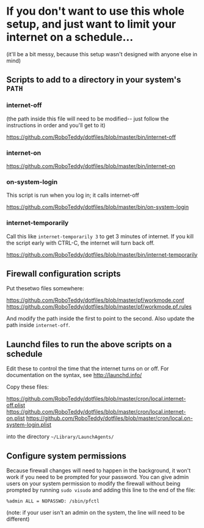 # If you don't want to use this whole setup, and just want to limit your internet on a schedule...

(it'll be a bit messy, because this setup wasn't designed with anyone else in mind)

## Scripts to add to a directory in your system's `PATH`

### internet-off
(the path inside this file will need to be modified-- just follow the instructions in order and you'll get to it)

https://github.com/RoboTeddy/dotfiles/blob/master/bin/internet-off

### internet-on
https://github.com/RoboTeddy/dotfiles/blob/master/bin/internet-on

### on-system-login
This script is run when you log in; it calls internet-off

https://github.com/RoboTeddy/dotfiles/blob/master/bin/on-system-login


### internet-temporarily
Call this like `internet-temporarily 3` to get 3 minutes of internet. If you kill the script early with CTRL-C, the internet will turn back off.

https://github.com/RoboTeddy/dotfiles/blob/master/bin/internet-temporarily

## Firewall configuration scripts

Put thesetwo  files somewhere:

https://github.com/RoboTeddy/dotfiles/blob/master/pf/workmode.conf
https://github.com/RoboTeddy/dotfiles/blob/master/pf/workmode.pf.rules

And modify the path inside the first to point to the second. Also update the path inside `internet-off`.

## Launchd files to run the above scripts on a schedule
Edit these to control the time that the internet turns on or off. For documentation on the syntax, see http://launchd.info/

Copy these files:

https://github.com/RoboTeddy/dotfiles/blob/master/cron/local.internet-off.plist
https://github.com/RoboTeddy/dotfiles/blob/master/cron/local.internet-on.plist
https://github.com/RoboTeddy/dotfiles/blob/master/cron/local.on-system-login.plist

into the directory `~/Library/LaunchAgents/`

## Configure system permissions

Because firewall changes will need to happen in the background, it won't work if you need to be prompted for your password. You can give admin users on your system permission to modify the firewall without being prompted by running `sudo visudo` and adding this line to the end of the file:

`%admin ALL = NOPASSWD: /sbin/pfctl`

(note: if your user isn't an admin on the system, the line will need to be different)
